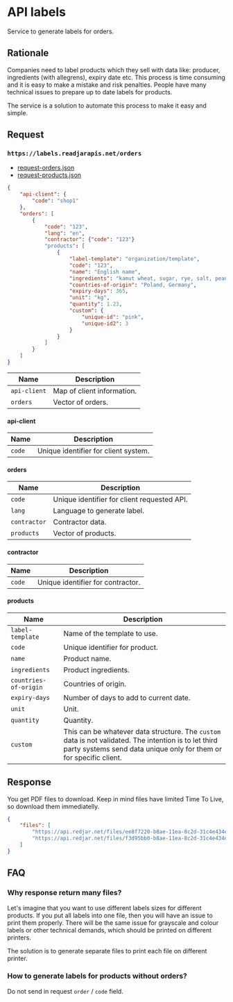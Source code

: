 # API labels

Service to generate labels for orders.

## Rationale

Companies need to label products which they sell with data like: producer, ingredients (with allegrens), expiry date etc. This process is time consuming and it is easy to make a mistake and risk penalties. People have many technical issues to prepare up to date labels for products.

The service is a solution to automate this process to make it easy and simple.

## Request

### `https://labels.readjarapis.net/orders`

- [request-orders.json](request-orders.json)
- [request-products.json](request-products.json)

```json
{
    "api-client": {
        "code": "shop1"
    },
    "orders": [
        {
            "code": "123",
            "lang": "en",
            "contractor": {"code": "123"}
            "products": [
                {
                    "label-template": "organization/template",
                    "code": "123",
                    "name": "English name",
                    "ingredients": "kamut wheat, sugar, rye, salt, peanuts",
                    "countries-of-origin": "Poland, Germany",
                    "expiry-days": 365,
                    "unit": "kg",
                    "quantity": 1.23,
                    "custom": {
                        "unique-id": "pink",
                        "unique-id2": 3
                    }
                }
            ]
        }
    ]
}
```

| Name         | Description                |
|--------------|----------------------------|
| `api-client` | Map of client information. |
| `orders`     | Vector of orders.          |

#### api-client

| Name   | Description                          |
|--------|--------------------------------------|
| `code` | Unique identifier for client system. |

#### orders

| Name         | Description                                 |
|--------------|---------------------------------------------|
| `code`       | Unique identifier for client requested API. |
| `lang`       | Language to generate label.                 |
| `contractor` | Contractor data.                            |
| `products`   | Vector of products.                         |

#### contractor

| Name   | Description                       |
|--------|-----------------------------------|
| `code` | Unique identifier for contractor. |

#### products

| Name                  | Description                                                                                                                                                                 |
|-----------------------|-----------------------------------------------------------------------------------------------------------------------------------------------------------------------------|
| `label-template`      | Name of the template to use.                                                                                                                                                |
| `code`                | Unique identifier for product.                                                                                                                                              |
| `name`                | Product name.                                                                                                                                                               |
| `ingredients`         | Product ingredients.                                                                                                                                                        |
| `countries-of-origin` | Countries of origin.                                                                                                                                                        |
| `expiry-days`         | Number of days to add to current date.                                                                                                                                      |
| `unit`                | Unit.                                                                                                                                                                       |
| `quantity`            | Quantity.                                                                                                                                                                   |
| `custom`              | This can be whatever data structure. The `custom` data is not validated. The intention is to let third party systems send data unique only for them or for specific client. |

## Response

You get PDF files to download. Keep in mind files have limited Time To Live, so download them immediatelly.

```json
{
    "files": [
        "https://api.redjar.net/files/ee8f7220-b8ae-11ea-8c2d-31c4e434e2af.pdf",
        "https://api.redjar.net/files/f3d95bb0-b8ae-11ea-8c2d-31c4e434e2af.pdf"
    ]
}
```

## FAQ

### Why response return many files?

Let's imagine that you want to use different labels sizes for different products. If you put all labels into one file, then you will have an issue to print them properly. There will be the same issue for grayscale and colour labels or other technical demands, which should be printed on different printers.

The solution is to generate separate files to print each file on different printer.

### How to generate labels for products without orders?

Do not send in request `order` / `code` field.